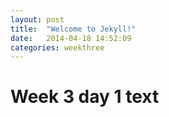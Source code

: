 ```yaml
---
layout: post
title:  "Welcome to Jekyll!"
date:   2014-04-18 14:52:09
categories: weekthree
---
```


# Week 3 day 1 text
